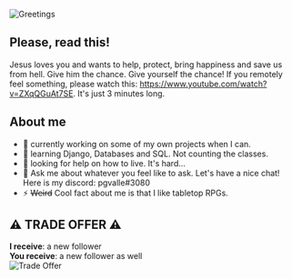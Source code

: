 ![Greetings](https://media.tenor.com/0muRp0H9hTsAAAAM/greetings.gif 'Greetings')
## Please, read this!
Jesus loves you and wants to help, protect, bring happiness and save us from hell.
Give him the chance. Give yourself the chance!
If you remotely feel something, please watch this: https://www.youtube.com/watch?v=ZXqQGuAt7SE. It's just 3 minutes long.

## About me
- 🔭 currently working on some of my own projects when I can.
- 🌱 learning Django, Databases and SQL. Not counting the classes.
- 🤔 looking for help on how to live. It's hard...
- 💬 Ask me about whatever you feel like to ask. Let's have a nice chat! Here is my discord: pgvalle#3080
- ⚡ ~~Weird~~ Cool fact about me is that I like tabletop RPGs.

## ⚠️ **TRADE OFFER** ⚠️
**I receive**: a new follower\
**You receive**: a new follower as well\
![Trade Offer](https://media.tenor.com/KkZwKl2AQ2QAAAAM/trade-offer.gif 'Trade Offer')
